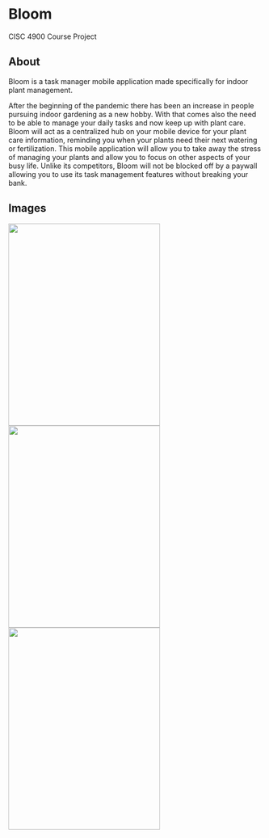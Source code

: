 # Bloom
CISC 4900 Course Project

## About
Bloom is a task manager mobile application made specifically for indoor plant management.

After the beginning of the pandemic there has been an increase in people pursuing indoor gardening as a new hobby. With that comes also the need to be able to manage your daily tasks and now keep up with plant care. Bloom will act as a centralized hub on your mobile device for your plant care information, reminding you when your plants need their next watering or fertilization.
This mobile application will allow you to take away the stress of managing your plants and allow you to focus on other aspects of your busy life. Unlike its competitors, Bloom will not be blocked off by a paywall allowing you to use its task management features without breaking your bank.

## Images
<img src="https://user-images.githubusercontent.com/70613782/168713903-d6ffd1f5-020e-4551-8c66-bbdb9027aabb.png"  width="300" height="400" />
<img src="https://user-images.githubusercontent.com/70613782/168713986-0834a7d3-20c9-477d-ba07-f2b401ccdca8.png"  width="300" height="400" />
<img src="https://user-images.githubusercontent.com/70613782/168714003-1bfd11d3-d0f9-411f-a8f2-93b0d2e1ea25.png"  width="300" height="400" />

